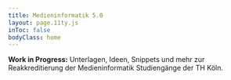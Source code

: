 ```yaml
---
title: Medieninformatik 5.0
layout: page.11ty.js
inToc: false
bodyClass: home
---
```


**Work in Progress:** Unterlagen, Ideen, Snippets und mehr zur Reakkreditierung der Medieninformatik Studiengänge der TH Köln. 

